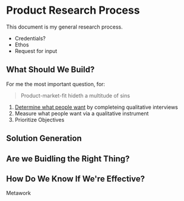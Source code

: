 # Product Research Process
This document is my general research process. 
+ Credentials?
+ Ethos
+ Request for input
## What Should We Build?
For me the most important question, for:
> Product-market-fit hideth a multitude of sins
1. [Determine what people want](https://github.com/charlesrogers/product_research/blob/master/qualitative_research/discover_objectives.md) by completeing qualitative interviews
2. Measure what people want via a qualitative instrument
3. Prioritize Objectives

## Solution Generation

## Are we Buidling the Right Thing?

## How Do We Know If We're Effective?
Metawork

